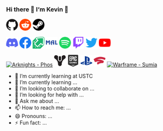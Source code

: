 ### Hi there 👋   I‘m Kevin 💬 

<p align="left">
  <a href="https://github.com/1146976048qq"><img alt="GitHub" height="32" width="32" src="assets/github.svg"></a>
  <a href="https://reddit.com"><img alt="Reddit" height="32" width="32" src="assets/reddit.svg"></a>
  <a href="https://steamcommunity.com"><img alt="Steam" height="32" width="32" src="assets/steam.svg"></a>
</p>

<p align="left">
  <a href="https://discord.gg"><img alt="Discord - Miku#0039" title="Discord - Miku#0039" height="32" width="32" src="assets/discord.svg"></a>
  <a href="https://facebook.com"><img alt="Facebook" height="32" width="32" src="assets/facebook.svg"></a>
  <a href="https://imgur.com"><img alt="Imgur" height="32" width="32" src="assets/imgur.svg"></a>
  <a href="https://myanimelist.net"><img alt="MyAnimeList" height="32" width="32" src="assets/myanimelist.svg"></a>
  <a href="https://open.spotify.com"><img alt="Spotify" height="32" width="32" src="assets/spotify.svg"></a>
  <a href="https://twitch.tv"><img alt="Twitch" height="32" width="32" src="assets/twitch.svg"></a>
  <a href="https://twitter.com"><img alt="Twitter" height="32" width="32" src="assets/twitter.svg"></a>
  <a href="https://youtube.com"><img alt="YouTube" height="32" width="32" src="assets/youtube.svg"></a>
<!--   <a href="https://venmo.com"><img alt="Venmo" height="32" width="32" src="assets/venmo.svg"></a> -->
</p>

<p align="left">
  <a href="#"><img alt="Arknights - Phos" title="Arknights - Phos#3548" height="32" width="32" src="assets/arknights.svg"></a>
  <a href="#"><img alt="Destiny 2 - Phos" title="Destiny 2 - Phos" height="32" width="32" src="assets/destiny.svg"></a>
  <a href="#"><img alt="Epic Games" title="Epic Games - PeterTheHan" height="32" width="32" src="assets/epicgames.svg"></a>
  <a href="#"><img alt="PlayStation" title="PlayStation - PeterTheHan" height="32" width="32" src="assets/playstation.svg"></a>
  <a href="https://stadia.com"><img alt="Stadia - Phos" height="32" width="32" src="assets/stadia.svg"></a>
  <a href="#"><img alt="Warframe - Sumia" title="Warframe - Sumia" height="32" width="32" src="assets/warframe.svg"></a>
</p>



<!--

**1146976048qq/1146976048qq** is a ✨ _special_ ✨ repository because its `README.md` (this file) appears on your GitHub profile.

Here are some ideas to get you started:

- 🔭 I’m currently pursuing **my Ph.D.**
- 🌱 I’m currently learning at **BDAA, USTC**
- 👯 I’m looking to collaborate with **NLP & RS**
- 🤔 I’m looking for help with some **Job Opportunity**
- 💬 Ask me about ...
- 📫 How to reach me: ...
- 😄 Pronouns: ...
- ⚡ Fun fact: ...
-->


<!-- **1146976048qq/1146976048qq** is a ✨ _special_ ✨ repository because its `README.md` (this file) appears on your GitHub profile. -->

<!-- Here are some ideas to get you started: -->

- 🔭 I’m currently learning at USTC
- 🌱 I’m currently learning ...
- 👯 I’m looking to collaborate on ...
- 🤔 I’m looking for help with ...
- 💬 Ask me about ...
- 📫 How to reach me: ...
- 😄 Pronouns: ...
- ⚡ Fun fact: ...

